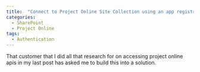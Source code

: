 ```yaml
---
title:  "Connect to Project Online Site Collection using an app registration - The solution"
categories:
  - SharePoint
  - Project Online
tags:
  - Authentication
---
```


That customer that I did all that research for on accessing project online apis in my last post has asked me to build this into a solution.